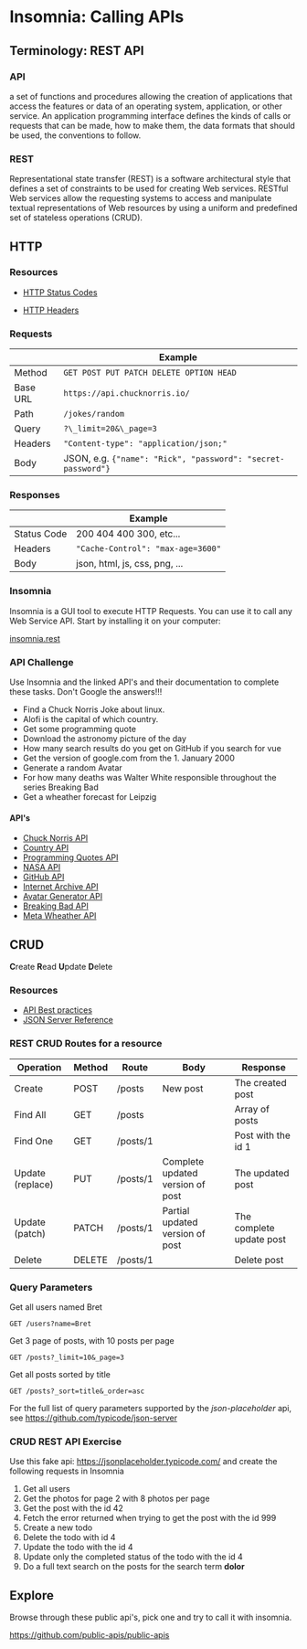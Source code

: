 # Insomnia: Calling APIs

## Terminology: REST API

### API

a set of functions and procedures allowing the creation of applications that
access the features or data of an operating system, application, or other
service. An application programming interface defines the
kinds of calls or requests that can be made, how to make them, the data formats
that should be used, the conventions to follow.

### REST

Representational state transfer (REST) is a software architectural style that
defines a set of constraints to be used for creating Web services. RESTful Web
services allow the requesting systems to access and manipulate textual
representations of Web resources by using a uniform and predefined set of
stateless operations (CRUD).

## HTTP

### Resources

- [HTTP Status Codes](https://http.cat/)

- [HTTP Headers](https://developer.mozilla.org/en-US/docs/Web/HTTP/Headers)

### Requests

|          | Example                                                      |
| -------- | ------------------------------------------------------------ |
| Method   | `GET POST PUT PATCH DELETE OPTION HEAD`                      |
| Base URL | `https://api.chucknorris.io/`                                |
| Path     | `/jokes/random`                                              |
| Query    | `?\_limit=20&\_page=3`                                       |
| Headers  | `"Content-type": "application/json;"`                        |
| Body     | JSON, e.g. `{"name": "Rick", "password": "secret-password"}` |

### Responses

|             | Example                           |
| ----------- | --------------------------------- |
| Status Code | 200 404 400 300, etc...           |
| Headers     | `"Cache-Control": "max-age=3600"` |
| Body        | json, html, js, css, png, ...     |

### Insomnia

Insomnia is a GUI tool to execute HTTP Requests. You can use it to
call any Web Service API. Start by installing it on your
computer:

[insomnia.rest](https://insomnia.rest/)

### API Challenge

Use Insomnia and the linked API's and their documentation to complete these
tasks. Don't Google the answers!!!

- Find a Chuck Norris Joke about linux.
- Alofi is the capital of which country.
- Get some programming quote
- Download the astronomy picture of the day
- How many search results do you get on GitHub if you search for vue
- Get the version of google.com from the 1. January 2000
- Generate a random Avatar
- For how many deaths was Walter White responsible throughout the series
  Breaking Bad
- Get a wheather forecast for Leipzig

#### API's

- [Chuck Norris API](https://api.chucknorris.io/)
- [Country API](https://restcountries.eu/)
- [Programming Quotes API](https://programming-quotes-api.herokuapp.com/)
- [NASA API](https://api.nasa.gov/index.html)
- [GitHub API](https://developer.github.com/v3/)
- [Internet Archive API](https://archive.readme.io/docs/website-snapshots)
- [Avatar Generator API](https://avatars.dicebear.com/)
- [Breaking Bad API](https://breakingbadapi.com/documentation)
- [Meta Wheather API](https://www.metaweather.com/api/)

## CRUD

**C**reate **R**ead **U**pdate **D**elete

### Resources

- [API Best practices](https://github.com/elsewhencode/project-guidelines#api)
- [JSON Server Reference](https://github.com/typicode/json-server)

### REST CRUD Routes for a resource

| Operation        | Method | Route    | Body                             | Response                 |
| ---------------- | ------ | -------- | -------------------------------- | ------------------------ |
| Create           | POST   | /posts   | New post                         | The created post         |
| Find All         | GET    | /posts   |                                  | Array of posts           |
| Find One         | GET    | /posts/1 |                                  | Post with the id 1       |
| Update (replace) | PUT    | /posts/1 | Complete updated version of post | The updated post         |
| Update (patch)   | PATCH  | /posts/1 | Partial updated version of post  | The complete update post |
| Delete           | DELETE | /posts/1 |                                  | Delete post              |

### Query Parameters

Get all users named Bret

```
GET /users?name=Bret
```

Get 3 page of posts, with 10 posts per page

```
GET /posts?_limit=10&_page=3
```

Get all posts sorted by title

```
GET /posts?_sort=title&_order=asc
```

For the full list of query parameters supported by the _json-placeholder_ api,
see <https://github.com/typicode/json-server>

### CRUD REST API Exercise

Use this fake api: https://jsonplaceholder.typicode.com/ and create the
following requests in Insomnia

1. Get all users
2. Get the photos for page 2 with 8 photos per page
3. Get the post with the id 42
4. Fetch the error returned when trying to get the post with the id 999
5. Create a new todo
6. Delete the todo with id 4
7. Update the todo with the id 4
8. Update only the completed status of the todo with the id 4
9. Do a full text search on the posts for the search term **dolor**

## Explore

Browse through these public api's, pick one and try to call it with insomnia.

https://github.com/public-apis/public-apis
